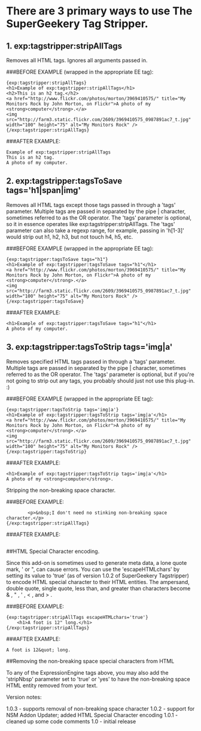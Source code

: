 # There are 3 primary ways to use The SuperGeekery Tag Stripper. 
	
## 1. **exp:tagstripper:stripAllTags**

Removes all HTML tags. Ignores all arguments passed in.
	
###BEFORE EXAMPLE (wrapped in the appropriate EE tag):
		

```
{exp:tagstripper:stripAllTags}
<h1>Example of exp:tagstripper:stripAllTags</h1>
<h2>This is an h2 tag.</h2>
<a href="http://www.flickr.com/photos/morton/3969410575/" title="My Monitors Rock by John Morton, on Flickr">A photo of my <strong>computer</strong>.</a>
<img src="http://farm3.static.flickr.com/2609/3969410575_0987891ac7_t.jpg" width="100" height="75" alt="My Monitors Rock" />
{/exp:tagstripper:stripAllTags}
```

	
###AFTER EXAMPLE:
	

```
Example of exp:tagstripper:stripAllTags
This is an h2 tag.
A photo of my computer.
```

	
	
## 2. **exp:tagstripper:tagsToSave tags='h1|span|img'** 

Removes all HTML tags except those tags passed in through a 'tags' parameter. Multiple tags are passed in separated by the pipe | character, sometimes referred to as the OR operator. The 'tags' parameter is optional, so it in essence operates like exp:tagstripper:stripAllTags. The 'tags' parameter can also take a regexp range, for example, passing in 'h[1-3]' would strip out h1, h2, h3, but not touch h4, h5, etc.
	
###BEFORE EXAMPLE (wrapped in the appropriate EE tag):

```
{exp:tagstripper:tagsToSave tags="h1"}
<h1>Example of exp:tagstripper:tagsToSave tags="h1"</h1>
<a href="http://www.flickr.com/photos/morton/3969410575/" title="My Monitors Rock by John Morton, on Flickr">A photo of my <strong>computer</strong>.</a>
<img src="http://farm3.static.flickr.com/2609/3969410575_0987891ac7_t.jpg" width="100" height="75" alt="My Monitors Rock" />
{/exp:tagstripper:tagsToSave}
```

###AFTER EXAMPLE:

```
<h1>Example of exp:tagstripper:tagsToSave tags="h1"</h1>
A photo of my computer.
```

## 3. **exp:tagstripper:tagsToStrip tags='img|a'**

Removes specified HTML tags passed in through a 'tags' parameter. Multiple tags are passed in separated by the pipe | character, sometimes referred to as the OR operator. The 'tags' parameter is optional, but if you're not going to strip out any tags, you probably should just not use this plug-in. :)

###BEFORE EXAMPLE (wrapped in the appropriate EE tag):

```
{exp:tagstripper:tagsToStrip tags='img|a'}
<h1>Example of exp:tagstripper:tagsToStrip tags='img|a'</h1>
<a href="http://www.flickr.com/photos/morton/3969410575/" title="My Monitors Rock by John Morton, on Flickr">A photo of my <strong>computer</strong>.</a>
<img src="http://farm3.static.flickr.com/2609/3969410575_0987891ac7_t.jpg" width="100" height="75" alt="My Monitors Rock" />
{/exp:tagstripper:tagsToStrip}
```
###AFTER EXAMPLE:

```
<h1>Example of exp:tagstripper:tagsToStrip tags='img|a'</h1>
A photo of my <strong>computer</strong>.
```
Stripping the non-breaking space character.

###BEFORE EXAMPLE:

```
		<p>&nbsp;I don't need no stinking non-breaking space character.</p>
{/exp:tagstripper:stripAllTags}
```
###AFTER EXAMPLE: 

```
```

##HTML Special Character encoding.

Since this add-on is sometimes used to generate meta data, a lone quote mark, ' or ", can cause errors. You can use the 'escapeHTMLchars' by setting its value to 'true' (as of version 1.0.2 of SuperGeekery Tagstripper) to encode HTML special character to their HTML entities. The ampersand, double quote, single quote, less than, and greater than characters become &amp; , &quot; , &#039; , &lt; , and &gt; . 

###BEFORE EXAMPLE:

```
{exp:tagstripper:stripAllTags escapeHTMLchars='true'}
	<h1>A foot is 12" long.</h1>
{/exp:tagstripper:stripAllTags}
```
###AFTER EXAMPLE:

```
A foot is 12&quot; long.
```
##Removing the non-breaking space special characters from HTML

To any of the ExpressionEngine tags above, you may also add the 'stripNbsp' parameter set to 'true' or 'yes' to have the non-breaking space HTML entity removed from your text.

Version notes:

1.0.3 - supports removal of non-breaking space character
1.0.2 - support for NSM Addon Updater; 
		added HTML Special Character encoding
1.0.1 - cleaned up some code comments
1.0 - initial release